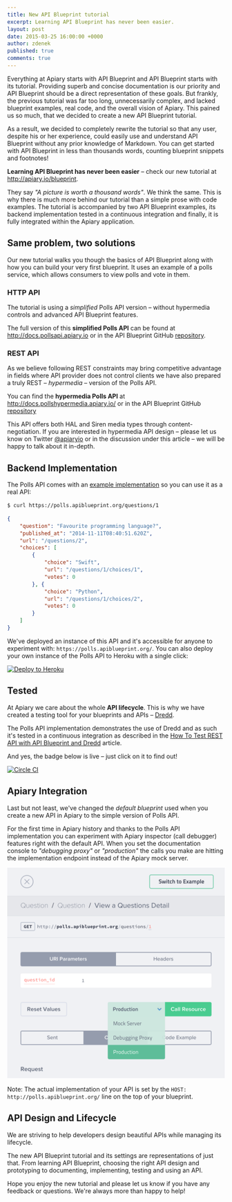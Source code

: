 ```yaml
---
title: New API Blueprint tutorial
excerpt: Learning API Blueprint has never been easier.
layout: post
date: 2015-03-25 16:00:00 +0000
author: zdenek
published: true
comments: true
---
```


Everything at Apiary starts with API Blueprint and API Blueprint starts with its tutorial. Providing superb and concise documentation is our priority and API Blueprint should be a direct representation of these goals.
But frankly, the previous tutorial was far too long, unnecessarily complex, and lacked blueprint examples, real code, and the overall vision of Apiary. This pained us so much, that we decided to create a new API Blueprint tutorial.

As a result, we decided to completely rewrite the tutorial so that any user, despite his or her experience, could easily use and understand API Blueprint without any prior knowledge of Markdown. You can get started with API Blueprint in less than thousands words, counting blueprint snippets and footnotes!

**Learning API Blueprint has never been easier** – check our new tutorial at <http://apiary.io/blueprint>.

They say _"A picture is worth a thousand words"_. We think the same. This is why there is much more behind our tutorial than a simple prose with code examples. The tutorial is accompanied by two API Blueprint examples, its backend implementation tested in a continuous integration and finally, it is fully integrated within the Apiary application.

## Same problem, two solutions
 Our new tutorial walks you though the basics of API Blueprint along with how you can build your very first blueprint. It uses an example of a polls service, which allows consumers to view polls and vote in them.

### HTTP API
 The tutorial is using a _simplified_ Polls API version – without hypermedia controls and advanced API Blueprint features.

 The full version of this **simplified Polls API** can be found at <http://docs.pollsapi.apiary.io> or in the API Blueprint GitHub [repository](https://github.com/apiaryio/api-blueprint/blob/master/examples/Polls%20API.md).

### REST API
As we believe following REST constraints may bring competitive advantage in fields where API provider does not control clients we have also prepared a truly REST – _hypermedia_ – version of the Polls API.

You can find the **hypermedia Polls API** at <http://docs.pollshypermedia.apiary.io/> or in the API Blueprint GitHub [repository](https://github.com/apiaryio/api-blueprint/blob/master/examples/Polls%20Hypermedia%20API.md)

This API offers both HAL and Siren media types through content-negotiation. If you are interested in hypermedia API design – please let us know on Twitter  [@apiaryio](https://twitter.com/apiaryio) or in the discussion under this article – we will be happy to talk about it in-depth.

## Backend Implementation
The Polls API comes with an [example implementation](http://github.com/apiaryio/polls-api) so you can use it as a real API:

```bash
$ curl https://polls.apiblueprint.org/questions/1
```
```json
{
    "question": "Favourite programming language?",
    "published_at": "2014-11-11T08:40:51.620Z",
    "url": "/questions/2",
    "choices": [
        {
            "choice": "Swift",
            "url": "/questions/1/choices/1",
            "votes": 0
        }, {
            "choice": "Python",
            "url": "/questions/1/choices/2",
            "votes": 0
        }
    ]
}
```

We've deployed an instance of this API and it's accessible for anyone to experiment with: `https://polls.apiblueprint.org/`. You can also deploy your own instance of the Polls API to Heroku with a single click:

[![Deploy to Heroku](https://www.herokucdn.com/deploy/button.png)](https://heroku.com/deploy?template=https://github.com/apiaryio/polls-api)

## Tested
At Apiary we care about the whole **API lifecycle**. This is why we have created a testing tool for your blueprints and APIs – [Dredd](https://blog.apiary.io/2013/10/10/No-more-outdated-API-documentation).

The Polls API implementation demonstrates the use of Dredd and as such it's tested in a continuous integration as described in the [How To Test REST API with API Blueprint and Dredd](http://blog.apiary.io/2013/10/17/How-to-test-api-with-api-blueprint-and-dredd/) article.

And yes, the badge below is live – just click on it to find out!

[![Circle CI](https://circleci.com/gh/apiaryio/polls-api.svg?style=svg)](https://circleci.com/gh/apiaryio/polls-api)

## Apiary Integration
Last but not least, we've changed the _default blueprint_ used when you create a new API in Apiary to the simple version of Polls API.

For the first time in Apiary history and thanks to the Polls API implementation you can experiment with Apiary inspector (call debugger) features right with the default API. When you set the documentation console to _"debugging proxy"_ or _"production"_ the calls you make are hitting the implementation endpoint instead of the Apiary mock server.

<img width="599" src="/images/2015-03-03-apiary-integration.png" alt="Apiary Integration" />

Note: The actual implementation of your API is set by the `HOST: http://polls.apiblueprint.org/` line on the top of your blueprint.

## API Design and Lifecycle
We are striving to help developers design beautiful APIs while managing its lifecycle.

The new API Blueprint tutorial and its settings are representations of just that. From learning API Blueprint, choosing the right API design and prototyping to documenting, implementing, testing and using an API.

Hope you enjoy the new tutorial and please let us know if you have any feedback or questions. We're always more than happy to help!
